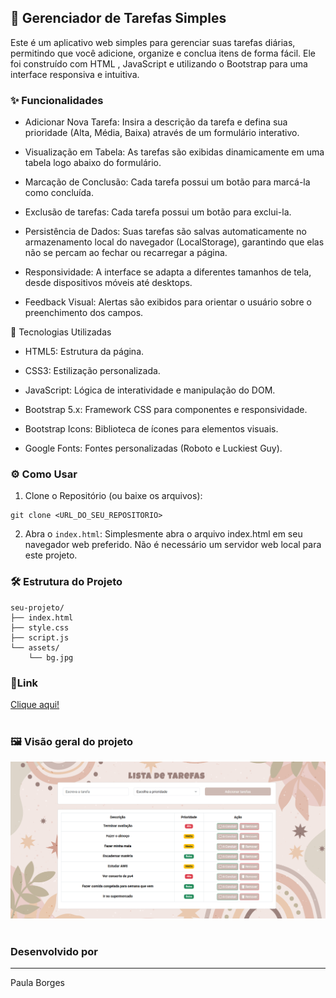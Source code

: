 
## 📝 Gerenciador de Tarefas Simples
Este é um aplicativo web simples para gerenciar suas tarefas diárias, permitindo que você adicione, organize e conclua itens de forma fácil. Ele foi construído com HTML , JavaScript e utilizando o Bootstrap para uma interface responsiva e intuitiva.

### ✨ Funcionalidades
- Adicionar Nova Tarefa: Insira a descrição da tarefa e defina sua prioridade (Alta, Média, Baixa) através de um formulário interativo.

- Visualização em Tabela: As tarefas são exibidas dinamicamente em uma tabela logo abaixo do formulário.

- Marcação de Conclusão: Cada tarefa possui um botão para marcá-la como concluída.

- Exclusão de tarefas: Cada tarefa possui um botão para exclui-la.

- Persistência de Dados: Suas tarefas são salvas automaticamente no armazenamento local do navegador (LocalStorage), garantindo que elas não se percam ao fechar ou recarregar a página.

- Responsividade: A interface se adapta a diferentes tamanhos de tela, desde dispositivos móveis até desktops.

- Feedback Visual: Alertas são exibidos para orientar o usuário sobre o preenchimento dos campos.



🚀 Tecnologias Utilizadas
- HTML5: Estrutura da página.

- CSS3: Estilização personalizada.

- JavaScript: Lógica de interatividade e manipulação do DOM.

- Bootstrap 5.x: Framework CSS para componentes e responsividade.

- Bootstrap Icons: Biblioteca de ícones para elementos visuais.

- Google Fonts: Fontes personalizadas (Roboto e Luckiest Guy).



### ⚙️ Como Usar
1. Clone o Repositório (ou baixe os arquivos):

````
git clone <URL_DO_SEU_REPOSITORIO>
````
2. Abra o `index.html`: Simplesmente abra o arquivo index.html em seu navegador web preferido. Não é necessário um servidor web local para este projeto.

### 🛠️ Estrutura do Projeto

```` 
seu-projeto/
├── index.html
├── style.css
├── script.js
└── assets/
    └── bg.jpg

````
### 🔗Link 
[Clique aqui!](https://paulagmborges.github.io/Avalia-o-JavaScript-Lista-de-tarefas/) <br><br>

### 🖼️ Visão geral do projeto
![Imagem do projeto:](./assets/image-readme.png )
<br><br>

### Desenvolvido por
---
 Paula Borges
